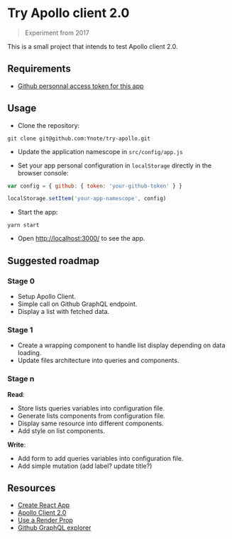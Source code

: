 # Try Apollo client 2.0

> Experiment from 2017

This is a small project that intends to test Apollo client 2.0.

## Requirements

- [Github personnal access token for this
  app](https://github.com/settings/tokens)

## Usage

- Clone the repository:
```
git clone git@github.com:Ynote/try-apollo.git
```

- Update the application namescope in `src/config/app.js`

- Set your app personal configuration in `localStorage` directly in the browser
  console:

```js
var config = { github: { token: 'your-github-token' } }

localStorage.setItem('your-app-namescope', config)
```

- Start the app:
```
yarn start
```

- Open [http://localhost:3000/](http://localhost:3000/) to see the app.

## Suggested roadmap

### Stage 0

- Setup Apollo Client.
- Simple call on Github GraphQL endpoint.
- Display a list with fetched data.

### Stage 1

- Create a wrapping component to handle list display depending on data loading.
- Update files architecture into queries and components.

### Stage n

**Read**:
- Store lists queries variables into configuration file.
- Generate lists components from configuration file.
- Display same resource into different components.
- Add style on list components.

**Write**:
- Add form to add queries variables into configuration file.
- Add simple mutation (add label? update title?)

## Resources

- [Create React App](https://github.com/facebookincubator/create-react-app)
- [Apollo Client 2.0](https://www.apollographql.com/docs/react/index.html)
- [Use a Render
  Prop](https://cdb.reacttraining.com/use-a-render-prop-50de598f11ce)
- [Github GraphQL explorer](https://developer.github.com/v4/explorer/)
